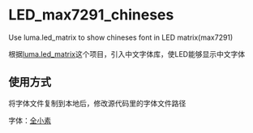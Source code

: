 # LED_max7291_chineses
Use luma.led_matrix to show chineses font in LED matrix(max7291)

根据[luma.led_matrix](https://github.com/rm-hull/luma.led_matrix)这个项目，引入中文字体库，使LED能够显示中文字体

## 使用方式

将字体文件复制到本地后，修改源代码里的字体文件路径  


字体：[全小素](https://www.maoken.com/freefonts/15806.html)
